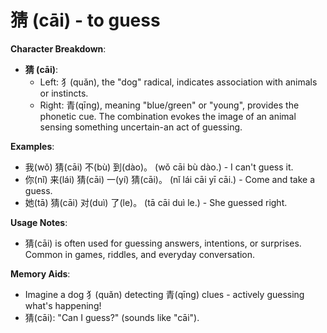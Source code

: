 # **猜 (cāi) - to guess**

**Character Breakdown**:  
- **猜 (cāi)**:
  - Left: 犭(quǎn), the "dog" radical, indicates association with animals or instincts.
  - Right: 青(qīng), meaning "blue/green" or "young", provides the phonetic cue. The combination evokes the image of an animal sensing something uncertain-an act of guessing.

**Examples**:  
- 我(wǒ) 猜(cāi) 不(bù) 到(dào)。 (wǒ cāi bù dào.) - I can't guess it.  
- 你(nǐ) 来(lái) 猜(cāi) 一(yí) 猜(cāi)。 (nǐ lái cāi yī cāi.) - Come and take a guess.  
- 她(tā) 猜(cāi) 对(duì) 了(le)。 (tā cāi duì le.) - She guessed right.

**Usage Notes**:  
- 猜(cāi) is often used for guessing answers, intentions, or surprises. Common in games, riddles, and everyday conversation.

**Memory Aids**:  
- Imagine a dog 犭(quǎn) detecting 青(qīng) clues - actively guessing what's happening!  
- 猜(cāi): "Can I guess?" (sounds like "cāi").